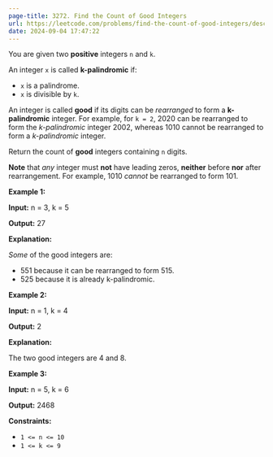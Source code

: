 ```yaml
---
page-title: 3272. Find the Count of Good Integers
url: https://leetcode.com/problems/find-the-count-of-good-integers/description/
date: 2024-09-04 17:47:22
---
```

You are given two **positive** integers `n` and `k`.

An integer `x` is called **k-palindromic** if:

-   `x` is a palindrome.
-   `x` is divisible by `k`.

An integer is called **good** if its digits can be *rearranged* to form a **k-palindromic** integer. For example, for `k = 2`, 2020 can be rearranged to form the *k-palindromic* integer 2002, whereas 1010 cannot be rearranged to form a *k-palindromic* integer.

Return the count of **good** integers containing `n` digits.

**Note** that *any* integer must **not** have leading zeros, **neither** before **nor** after rearrangement. For example, 1010 *cannot* be rearranged to form 101.

**Example 1:**

**Input:** n = 3, k = 5

**Output:** 27

**Explanation:**

*Some* of the good integers are:

-   551 because it can be rearranged to form 515.
-   525 because it is already k-palindromic.

**Example 2:**

**Input:** n = 1, k = 4

**Output:** 2

**Explanation:**

The two good integers are 4 and 8.

**Example 3:**

**Input:** n = 5, k = 6

**Output:** 2468

**Constraints:**

-   `1 <= n <= 10`
-   `1 <= k <= 9`
